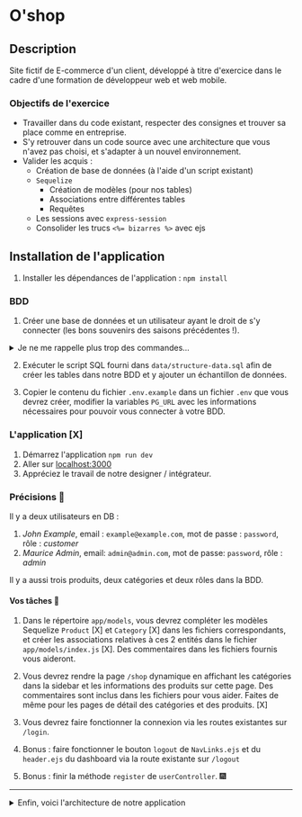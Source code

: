 # O'shop

## Description

Site fictif de E-commerce d'un client, développé à titre d'exercice dans le cadre d'une formation de développeur web et web mobile.

### Objectifs de l'exercice

- Travailler dans du code existant, respecter des consignes et trouver sa place comme en entreprise.
- S'y retrouver dans un code source avec une architecture que vous n'avez pas choisi, et s'adapter à un nouvel environnement.
- Valider les acquis :
  - Création de base de données (à l'aide d'un script existant)
  - `Sequelize`
    - Création de modèles (pour nos tables)
    - Associations entre différentes tables
    - Requêtes
  - Les sessions avec `express-session`
  - Consolider les trucs `<%= bizarres %>` avec ejs

## Installation de l'application

1. Installer les dépendances de l'application : `npm install`

### BDD

1. Créer une base de données et un utilisateur ayant le droit de s'y connecter (les bons souvenirs des saisons précédentes !).

<details>
    <summary>
        Je ne me rappelle plus trop des commandes...
    </summary>
    Un petit tour sur la fiche recap ? https://kourou.oclock.io/ressources/objectifs/creer-une-nouvelle-base-de-donnee-sur-postgresql/
</details>

2. Exécuter le script SQL fourni dans `data/structure-data.sql` afin de créer les tables dans notre BDD et y ajouter un échantillon de données.

3. Copier le contenu du fichier `.env.example` dans un fichier `.env` que vous devrez créer, modifier la variables `PG_URL` avec les informations nécessaires pour pouvoir vous connecter à votre BDD.

### L'application [X]

1. Démarrez l'application `npm run dev`
2. Aller sur [localhost:3000](http://localhost:3000)
3. Appréciez le travail de notre designer / intégrateur.

### Précisions :straight_ruler:

Il y a deux utilisateurs en DB :

1. _John Example_, email : `example@example.com`, mot de passe : `password`, rôle : _customer_
2. _Maurice Admin_, email: `admin@admin.com`, mot de passe: `password`, rôle : _admin_

Il y a aussi trois produits, deux catégories et deux rôles dans la BDD.

#### Vos tâches :construction_worker:

1. Dans le répertoire `app/models`, vous devrez compléter les modèles Sequelize `Product` [X] et `Category` [X] dans les fichiers correspondants, et créer les associations relatives à ces 2 entités dans le fichier `app/models/index.js` [X]. Des commentaires dans les fichiers fournis vous aideront.

2. Vous devrez rendre la page `/shop` dynamique en affichant les catégories dans la sidebar et les informations des produits sur cette page. Des commentaires sont inclus dans les fichiers pour vous aider. Faites de même pour les pages de détail des catégories et des produits. [X]

3. Vous devrez faire fonctionner la connexion via les routes existantes sur `/login`.

4. Bonus : faire fonctionner le bouton `logout` de `NavLinks.ejs` et du `header.ejs` du dashboard via la route existante sur `/logout`

5. Bonus : finir la méthode `register` de `userController`. :fireworks:

---

<details>
<summary>Enfin, voici l'architecture de notre application</summary>


```bash
.
├── README.md
├── app
│   ├── controllers
│   │   ├── adminController.js
│   │   ├── cartController.js
│   │   ├── catalogController.js
│   │   ├── sessionController.js
│   │   └── userController.js
│   ├── database.js
│   ├── models
│   │   ├── Category.js
│   │   ├── Product.js
│   │   ├── Role.js
│   │   ├── User.js
│   │   └── index.js
│   ├── routers.js
│   └── views
│       ├── 401.ejs
│       ├── admin.ejs
│       ├── cart.ejs
│       ├── category.ejs
│       ├── dashboard
│       │   ├── dashboard.ejs
│       │   └── partials
│       │       ├── head.ejs
│       │       ├── header.ejs
│       │       ├── quickActions.ejs
│       │       └── sidebar.ejs
│       ├── error.ejs
│       ├── index.ejs
│       ├── login.ejs
│       ├── partials
│       │   ├── foot.ejs
│       │   ├── head.ejs
│       │   ├── header.ejs
│       │   ├── nav.ejs
│       │   └── navlinks.ejs
│       ├── product.ejs
│       ├── register.ejs
│       └── shop.ejs
├── assets
│   ├── css
│   │   ├── app.css
│   │   └── dashboard.css
│   ├── favicon.ico
│   └── img
│       ├── 404.gif
│       ├── blog1.png
│       ├── blog2.png
│       ├── blog3.png
│       ├── kenshiro.jpg
│       ├── macbook-pro-laravel.png
│       ├── macbook-pro.png
│       └── triangles.svg
├── data
│   └── structure-data.sql
├── index.js
├── middlewares
│   ├── auth.js
│   ├── cartCalculations.js
│   ├── errorHandlers.js
│   ├── initCart.js
│   ├── isAdmin.js
│   └── loadUserToLocals.js
├── package-lock.json
├── package.json
└── utils
    └── helpers.js
```


</details>

